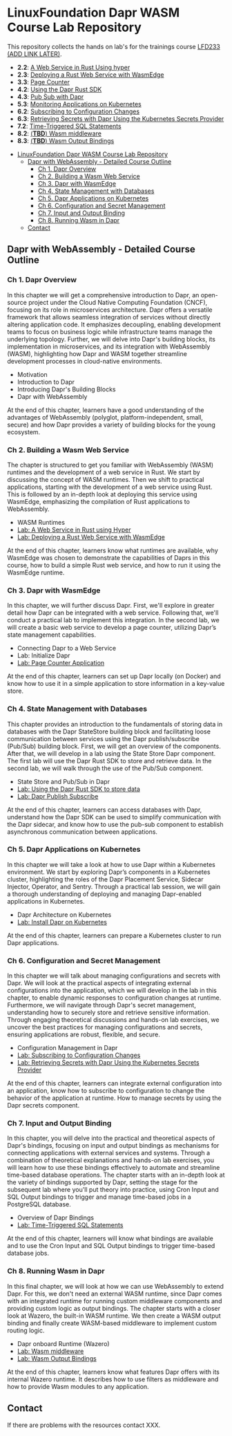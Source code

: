 # LinuxFoundation Dapr WASM Course Lab Repository

This repository collects the hands on lab's for the trainings course [LFD233 (ADD LINK LATER)]().

* **2.2**: [A Web Service in Rust Using hyper](./2.2/)
* **2.3**: [Deploying a Rust Web Service with WasmEdge](./2.3/)
* **3.3**: [Page Counter](./3.3/)
* **4.2**: [Using the Dapr Rust SDK](./4.2/)
* **4.3**: [Pub Sub with Dapr](./4.3/)
* **5.3**: [Monitoring Applications on Kubernetes](./5.3/)
* **6.2**: [Subscribing to Configuration Changes](./6.2/)
* **6.3**: [Retrieving Secrets with Dapr Using the Kubernetes Secrets Provider](./6.3/)
* **7.2**: [Time-Triggered SQL Statements](./7.2/)
* **8.2**: [(**TBD**) Wasm middleware](./8.2/)
* **8.3**: [(**TBD**) Wasm Output Bindings](./8.3/)

- [LinuxFoundation Dapr WASM Course Lab Repository](#linuxfoundation-dapr-wasm-course-lab-repository)
  - [Dapr with WebAssembly - Detailed Course Outline](#dapr-with-webassembly---detailed-course-outline)
    - [Ch 1. Dapr Overview](#ch-1-dapr-overview)
    - [Ch 2. Building a Wasm Web Service](#ch-2-building-a-wasm-web-service)
    - [Ch 3. Dapr with WasmEdge](#ch-3-dapr-with-wasmedge)
    - [Ch 4. State Management with Databases](#ch-4-state-management-with-databases)
    - [Ch 5. Dapr Applications on Kubernetes](#ch-5-dapr-applications-on-kubernetes)
    - [Ch 6. Configuration and Secret Management](#ch-6-configuration-and-secret-management)
    - [Ch 7. Input and Output Binding](#ch-7-input-and-output-binding)
    - [Ch 8. Running Wasm in Dapr](#ch-8-running-wasm-in-dapr)
  - [Contact](#contact)

## Dapr with WebAssembly - Detailed Course Outline

### Ch 1. Dapr Overview
In this chapter we will get a comprehensive introduction to Dapr, an open-source project under the Cloud Native Computing Foundation (CNCF), focusing on its role in microservices architecture. Dapr offers a versatile framework that allows seamless integration of services without directly altering application code. It emphasizes decoupling, enabling development teams to focus on business logic while infrastructure teams manage the underlying topology. Further, we will delve into Dapr's building blocks, its implementation in microservices, and its integration with WebAssembly (WASM), highlighting how Dapr and WASM together streamline development processes in cloud-native environments.

* Motivation
* Introduction to Dapr
* Introducing Dapr's Building Blocks
* Dapr with WebAssembly

At the end of this chapter, learners have a good understanding of the advantages of WebAssembly (polyglot, platform-independent, small, secure) and how Dapr provides a variety of building blocks for the young ecosystem.

### Ch 2. Building a Wasm Web Service
The chapter is structured to get you familiar with WebAssembly (WASM) runtimes and the development of a web service in Rust. We start by discussing the concept of WASM runtimes. Then we shift to practical applications, starting with the development of a web service using Rust. This is followed by an in-depth look at deploying this service using WasmEdge, emphasizing the compilation of Rust applications to WebAssembly.

* WASM Runtimes
* [Lab: A Web Service in Rust using Hyper](./2.2/)
* [Lab: Deploying a Rust Web Service with WasmEdge](./2.3/)

At the end of this chapter, learners know what runtimes are available, why WasmEdge was chosen to demonstrate the capabilities of Daprs in this course, how to build a simple Rust web service, and how to run it using the WasmEdge runtime.

### Ch 3. Dapr with WasmEdge
In this chapter, we will further discuss Dapr. First, we'll explore in greater detail how Dapr can be integrated with a web service. Following that, we'll conduct a practical lab to implement this integration. In the second lab, we will create a basic web service to develop a page counter, utilizing Dapr’s state management capabilities.

* Connecting Dapr to a Web Service
* Lab: Initialize Dapr
* [Lab: Page Counter Application](./3.3/)

At the end of this chapter, learners can set up Dapr locally (on Docker) and know how to use it in a simple application to store information in a key-value store.

### Ch 4. State Management with Databases
This chapter provides an introduction to the fundamentals of storing data in databases with the Dapr StateStore building block and facilitating loose communication between services using the Dapr publish/subscribe (Pub/Sub) building block. First, we will get an overview of the components. After that, we will develop in a lab using the State Store Dapr component. The first lab will use the Dapr Rust SDK to store and retrieve data. In the second lab, we will walk through the use of the Pub/Sub component.

* State Store and Pub/Sub in Dapr
* [Lab: Using the Dapr Rust SDK to store data](./4.2/)
* [Lab: Dapr Publish Subscribe](./4.3/)

At the end of this chapter, learners can access databases with Dapr, understand how the Dapr SDK can be used to simplify communication with the Dapr sidecar, and know how to use the pub-sub component to establish asynchronous communication between applications.

### Ch 5. Dapr Applications on Kubernetes
In this chapter we will take a look at how to use Dapr within a Kubernetes environment. We start by exploring Dapr’s components in a Kubernetes cluster, highlighting the roles of the Dapr Placement Service, Sidecar Injector, Operator, and Sentry. Through a practical lab session, we will gain a thorough understanding of deploying and managing Dapr-enabled applications in Kubernetes.

* Dapr Architecture on Kubernetes
* [Lab: Install Dapr on Kubernetes](./5.3/)

At the end of this chapter, learners can prepare a Kubernetes cluster to run Dapr applications.

### Ch 6. Configuration and Secret Management
In this chapter we will talk about managing configurations and secrets with Dapr. We will look at the practical aspects of integrating external configurations into the application, which we will develop in the lab in this chapter, to enable dynamic responses to configuration changes at runtime. Furthermore, we will navigate through Dapr's secret management, understanding how to securely store and retrieve sensitive information. Through engaging theoretical discussions and hands-on lab exercises, we uncover the best practices for managing configurations and secrets, ensuring applications are robust, flexible, and secure.

* Configuration Management in Dapr
* [Lab: Subscribing to Configuration Changes](6.2/)
* [Lab: Retrieving Secrets with Dapr Using the Kubernetes Secrets Provider](./6.3/)

At the end of this chapter, learners can integrate external configuration into an application, know how to subscribe to configuration to change the behavior of the application at runtime. How to manage secrets by using the Dapr secrets component.

### Ch 7. Input and Output Binding
In this chapter, you will delve into the practical and theoretical aspects of Dapr's bindings, focusing on input and output bindings as mechanisms for connecting applications with external services and systems. Through a combination of theoretical explanations and hands-on lab exercises, you will learn how to use these bindings effectively to automate and streamline time-based database operations. The chapter starts with an in-depth look at the variety of bindings supported by Dapr, setting the stage for the subsequent lab where you'll put theory into practice, using Cron Input and SQL Output bindings to trigger and manage time-based jobs in a PostgreSQL database.

* Overview of Dapr Bindings
* [Lab: Time-Triggered SQL Statements](7.2/)

At the end of this chapter, learners will know what bindings are available and to use the Cron Input and SQL Output bindings to trigger time-based database jobs.

### Ch 8. Running Wasm in Dapr
In this final chapter, we will look at how we can use WebAssembly to extend Dapr. For this, we don't need an external WASM runtime, since Dapr comes with an integrated runtime for running custom middleware components and providing custom logic as output bindings. The chapter starts with a closer look at Wazero, the built-in WASM runtime. We then create a WASM output binding and finally create WASM-based middleware to implement custom routing logic.

* Dapr onboard Runtime (Wazero)
* [Lab: Wasm middleware](./8.2/)
* [Lab: Wasm Output Bindings](8.3/)

At the end of this chapter, learners know what features Dapr offers with its internal Wazero runtime. It describes how to use filters as middleware and how to provide Wasm modules to any application.

## Contact

If there are problems with the resources contact XXX.
